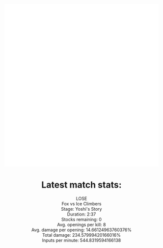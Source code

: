 <div align="center">
    <img src="https://github.com/nachoverdon/nachoverdon/blob/master/profile.svg" width="838" height="530"/>
    <!--START_SECTION:slippi_stats-->
<div>
<h1>Latest match stats:</h1>
<p>
<span style="#f55;">LOSE</span>
<br>
<span>Fox vs Ice Climbers</span>
<br>
<span>Stage: Yoshi's Story</span>
<br>
<span>Duration: 2:37</span>
<br>
<span>Stocks remaining: 0</span>
<br>
<span>Avg. openings per kill: 8</span>
<br>
<span>Avg. damage per opening: 14.66124963760376%</span>
<br>
<span>Total damage: 234.57999420166016%</span>
<br>
<span>Inputs per minute: 544.8319594166138</span>
<br>
</p>
</div>
<!--END_SECTION:slippi_stats-->
            
            
</div>
